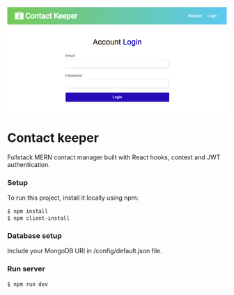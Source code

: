 ![Contact keeper image](./client/public/keeper.png)
# Contact keeper
Fullstack MERN contact manager built with React hooks, context and JWT authentication.

### Setup

To run this project, install it locally using npm:
```
$ npm install
$ npm client-install
```
### Database setup

Include your MongoDB URI in /config/default.json file.
### Run server

```
$ npm run dev
```
